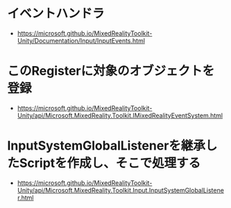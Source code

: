 # イベントハンドラ
- https://microsoft.github.io/MixedRealityToolkit-Unity/Documentation/Input/InputEvents.html

# このRegisterに対象のオブジェクトを登録
- https://microsoft.github.io/MixedRealityToolkit-Unity/api/Microsoft.MixedReality.Toolkit.IMixedRealityEventSystem.html

# InputSystemGlobalListenerを継承したScriptを作成し、そこで処理する
- https://microsoft.github.io/MixedRealityToolkit-Unity/api/Microsoft.MixedReality.Toolkit.Input.InputSystemGlobalListener.html
